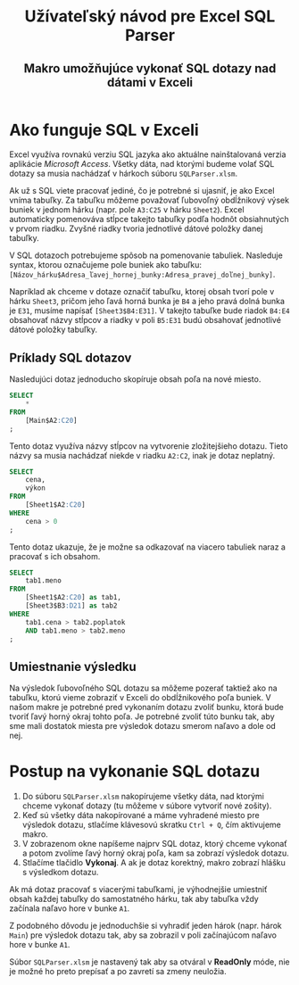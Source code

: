 <link rel="stylesheet" href="C:\\Users\\osama.hassanein\\.vscode\\markdown-pdf.css" />
<style>
</style>

<header class="title">
	<h1 class="main-title">Užívateľský návod pre Excel SQL Parser</h1>
	<h2 class="sub-title">Makro umožňujúce vykonať SQL dotazy nad dátami v Exceli</h2>
</header>

# Ako funguje SQL v Exceli

Excel využíva rovnakú verziu SQL jazyka ako aktuálne nainštalovaná verzia aplikácie *Microsoft Access*. Všetky dáta, nad ktorými budeme volať SQL dotazy sa musia nachádzať v hárkoch súboru `SQLParser.xlsm`.

Ak už s SQL viete pracovať jediné, čo je potrebné si ujasniť, je ako Excel vníma tabuľky. Za tabuľku môžeme považovať ľubovoľný obdĺžnikový výsek buniek v jednom hárku (napr. pole `A3:C25` v hárku `Sheet2`). Excel automaticky pomenováva stĺpce takejto tabuľky podľa hodnôt obsiahnutých v prvom riadku. Zvyšné riadky tvoria jednotlivé dátové položky danej tabuľky.

V SQL dotazoch potrebujeme spôsob na pomenovanie tabuliek. Nasleduje syntax, ktorou označujeme pole buniek ako tabuľku:
`[Názov_hárku$Adresa_ľavej_hornej_bunky:Adresa_pravej_doľnej_bunky]`.

Napríklad ak chceme v dotaze označiť tabuľku, ktorej obsah tvorí pole v hárku `Sheet3`, pričom jeho ľavá horná bunka je `B4` a jeho pravá dolná bunka je `E31`, musíme napísať `[Sheet3$B4:E31]`. V takejto tabuľke bude riadok `B4:E4` obsahovať názvy stĺpcov a riadky v poli `B5:E31` budú obsahovať jednotlivé dátové položky tabuľky.

## Príklady SQL dotazov

Nasledujúci dotaz jednoducho skopíruje obsah poľa na nové miesto.

```sql
SELECT
	*
FROM
	[Main$A2:C20]
;
```

Tento dotaz využíva názvy stĺpcov na vytvorenie zložitejšieho dotazu. Tieto názvy sa musia nachádzať niekde v riadku `A2:C2`, inak je dotaz neplatný.

```sql
SELECT
	cena,
	výkon
FROM
	[Sheet1$A2:C20]
WHERE
	cena > 0
;
```

Tento dotaz ukazuje, že je možne sa odkazovať na viacero tabuliek naraz a pracovať s ich obsahom.

```sql
SELECT
	tab1.meno
FROM
	[Sheet1$A2:C20] as tab1,
	[Sheet3$B3:D21] as tab2
WHERE
	tab1.cena > tab2.poplatok
	AND tab1.meno > tab2.meno
;
```

## Umiestnanie výsledku

Na výsledok ľubovoľného SQL dotazu sa môžeme pozerať taktiež ako na tabuľku, ktorú vieme zobraziť v Exceli do obdĺžnikového poľa buniek. V našom makre je potrebné pred vykonaním dotazu zvoliť bunku, ktorá bude tvoriť ľavý horný okraj tohto poľa. Je potrebné zvoliť túto bunku tak, aby sme mali dostatok miesta pre výsledok dotazu smerom naľavo a dole od nej.
 
# Postup na vykonanie SQL dotazu

1.	Do súboru `SQLParser.xlsm` nakopírujeme všetky dáta, nad ktorými chceme vykonať dotazy (tu môžeme v súbore vytvoriť nové zošity).
1.	Keď sú všetky dáta nakopírované a máme vyhradené miesto pre výsledok dotazu, stlačíme klávesovú skratku `Ctrl + Q`, čím aktivujeme makro.
1.	V zobrazenom okne napíšeme najprv SQL dotaz, ktorý chceme vykonať a potom zvolíme ľavý horný okraj poľa, kam sa zobrazí výsledok dotazu.
1.	Stlačíme tlačidlo **Vykonaj**. A ak je dotaz korektný, makro zobrazí hlášku s výsledkom dotazu.

Ak má dotaz pracovať s viacerými tabuľkami, je výhodnejšie umiestniť obsah každej tabuľky do samostatného hárku, tak aby tabuľka vždy začínala naľavo hore v bunke `A1`.

Z podobného dôvodu je jednoduchšie si vyhradiť jeden hárok (napr. hárok `Main`) pre výsledok dotazu tak, aby sa zobrazil v poli začínajúcom naľavo hore v bunke `A1`.

Súbor `SQLParser.xlsm` je nastavený tak aby sa otváral v **ReadOnly** móde, nie je možné ho preto prepísať a po zavretí sa zmeny neuložia.
